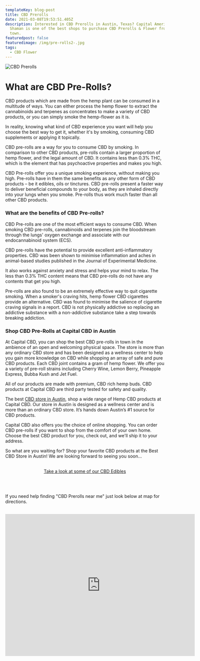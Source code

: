 ```yaml
---
templateKey: blog-post
title: CBD Prerolls
date: 2021-03-08T19:53:51.405Z
description: Interested in CBD Prerolls in Austin, Texas? Capital American
  Shaman is one of the best shops to purchase CBD Prerolls & Flower from in
  town.
featuredpost: false
featuredimage: /img/pre-rolls2-.jpg
tags:
  - CBD Flower
---
```

![CBD Prerolls](/img/pre-rolls2-.jpg "Buy CBD Prerolls in Austin, TX | CBD Flower | Capital American Shaman")

# What are CBD Pre-Rolls?

CBD products which are made from the hemp plant can be consumed in a multitude of ways. You can either process the hemp flower to extract the cannabinoids and terpenes as concentrates to make a variety of CBD products, or you can simply smoke the hemp-flower as it is.

In reality, knowing what kind of CBD experience you want will help you choose the best way to get it, whether it's by smoking, consuming CBD supplements or applying it topically.

CBD pre-rolls are a way for you to consume CBD by smoking. In comparison to other CBD products, pre-rolls contain a larger proportion of hemp flower, and the legal amount of CBD. It contains less than 0.3% THC, which is the element that has psychoactive properties and makes you high.

CBD Pre-rolls offer you a unique smoking experience, without making you high. Pre-rolls have in them the same benefits as any other form of CBD products – be it edibles, oils or tinctures. CBD pre-rolls present a faster way to deliver beneficial compounds to your body, as they are inhaled directly into your lungs when you smoke. Pre-rolls thus work much faster than all other CBD products. 

### What are the benefits of CBD Pre-rolls?

CBD Pre-rolls are one of the most efficient ways to consume CBD. When smoking CBD pre-rolls, cannabinoids and terpenes join the bloodstream through the lungs' oxygen exchange and associate with our endocannabinoid system (ECS).

CBD pre-rolls have the potential to provide excellent anti-inflammatory properties. CBD was been shown to minimise inflammation and aches in animal-based studies published in the Journal of Experimental Medicine.

It also works against anxiety and stress and helps your mind to relax. The less than 0.3% THC content means that CBD pre-rolls do not have any contents that get you high.

Pre-rolls are also found to be an extremely effective way to quit cigarette smoking. When a smoker's craving hits, hemp flower CBD cigarettes provide an alternative. CBD was found to minimise the salience of cigarette craving signals in a report.  CBD is not physically addictive so replacing an addictive substance with a non-addictive substance take a step towards breaking addiction.

### Shop CBD Pre-Rolls at Capital CBD in Austin

At Capital CBD, you can shop the best CBD pre-rolls in town in the ambience of an open and welcoming physical space. The store is more than any ordinary CBD store and has been designed as a wellness center to help you gain more knowledge on CBD while shopping an array of safe and pure CBD products.  Each CBD joint contains a gram of hemp flower. We offer you a variety of pre-roll strains including Cherry Wine, Lemon Berry, Pineapple Express, Bubba Kush and Jet Fuel.

All of our products are made with premium, CBD rich hemp buds. CBD products at Capital CBD are third party tested for safety and quality. 

The best [CBD store in Austin](https://capitalamericanshaman.com/), shop a wide range of Hemp CBD products at Capital CBD. Our store in Austin is designed as a wellness center and is more than an ordinary CBD store. It’s hands down Austin’s #1 source for CBD products.

Capital CBD also offers you the choice of online shopping. You can order CBD pre-rolls if you want to shop from the comfort of your own home. Choose the best CBD product for you, check out, and we'll ship it to your address. 

So what are you waiting for? Shop your favorite CBD products at the Best CBD Store in Austin!  We are looking forward to seeing you soon…

<br>

<Center><a class="link-view-more-products" target="_blank" href="https://capitalamericanshaman.com/products">Take a look at  some of our CBD Edibles</a></Center>

<br><br>

I﻿f you need help finding "CBD Prerolls near me" just look below at map for directions. 

<br>

<center><iframe src="https://www.google.com/maps/embed?pb=!1m18!1m12!1m3!1d3442.5441840515764!2d-97.7283884!3d30.363901699999996!2m3!1f0!2f0!3f0!3m2!1i1024!2i768!4f13.1!3m3!1m2!1s0x8644cb31a4fe226f%3A0x34275657f2964730!2sCapital%20CBD%20American%20Shaman!5e0!3m2!1sen!2sus!4v1667507515248!5m2!1sen!2sus" width="600" height="450" style="border:0;" allowfullscreen="" loading="lazy" referrerpolicy="no-referrer-when-downgrade"></iframe><center/>